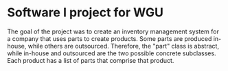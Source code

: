 # Software I project for WGU

The goal of the project was to create an inventory management system for a company that uses parts to create products.
Some parts are produced in-house, while others are outsourced. Therefore, the "part" class is abstract, while in-house and outsourced are the two possible concrete subclasses.
Each product has a list of parts that comprise that product.